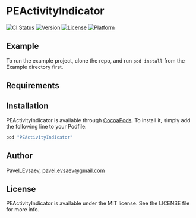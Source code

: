 # PEActivityIndicator

[![CI Status](http://img.shields.io/travis/Pavel_Evsaev/PEActivityIndicator.svg?style=flat)](https://travis-ci.org/Pavel_Evsaev/PEActivityIndicator)
[![Version](https://img.shields.io/cocoapods/v/PEActivityIndicator.svg?style=flat)](http://cocoapods.org/pods/PEActivityIndicator)
[![License](https://img.shields.io/cocoapods/l/PEActivityIndicator.svg?style=flat)](http://cocoapods.org/pods/PEActivityIndicator)
[![Platform](https://img.shields.io/cocoapods/p/PEActivityIndicator.svg?style=flat)](http://cocoapods.org/pods/PEActivityIndicator)

## Example

To run the example project, clone the repo, and run `pod install` from the Example directory first.

## Requirements

## Installation

PEActivityIndicator is available through [CocoaPods](http://cocoapods.org). To install
it, simply add the following line to your Podfile:

```ruby
pod "PEActivityIndicator"
```

## Author

Pavel_Evsaev, pavel.evsaev@gmail.com

## License

PEActivityIndicator is available under the MIT license. See the LICENSE file for more info.
